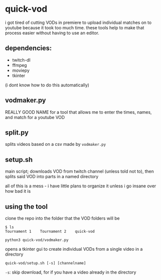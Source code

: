 # quick-vod

i got tired of cutting VODs in premiere to upload individual matches on to youtube because it took too much time. these tools help to make that process easier without having to use an editor.

## dependencies:

- twitch-dl
- ffmpeg
- moviepy
- tkinter

(i dont know how to do this automatically)

## vodmaker.py

REALLY GOOD NAME for a tool that allows me to enter the times, names, and match for a youtube VOD

## split.py

splits videos based on a csv made by `vodmaker.py`

## setup.sh

main script; downloads VOD from twitch channel (unless told not to), then splits said VOD into parts in a named directory

all of this is a mess - i have little plans to organize it unless i go insane over how bad it is

## using the tool

clone the repo into the folder that the VOD folders will be

```console
$ ls
Tournament 1    Tournament 2    quick-vod
```

` python3 quick-vod/vodmaker.py `

opens a tkinter gui to create individual VODs from a single video in a directory

` quick-vod/setup.sh [-s] [channelname] `

`-s`: skip download, for if you have a video already in the directory


